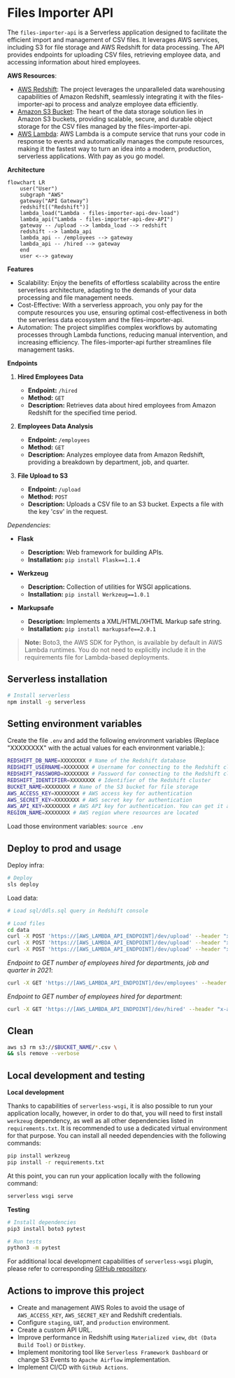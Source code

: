 # Files Importer API

The `files-importer-api` is a Serverless application designed to facilitate the efficient import and management of CSV files. It leverages AWS services, including S3 for file storage and AWS Redshift for data processing. The API provides endpoints for uploading CSV files, retrieving employee data, and accessing information about hired employees.

**AWS Resources**:

- [AWS Redshift](https://aws.amazon.com/redshift/):  The project leverages the unparalleled data warehousing capabilities of Amazon Redshift, seamlessly integrating it with the files-importer-api to process and analyze employee data efficiently.
- [Amazon S3 Bucket](https://aws.amazon.com/s3/): The heart of the data storage solution lies in Amazon S3 buckets, providing scalable, secure, and durable object storage for the CSV files managed by the files-importer-api.
- [AWS Lambda](https://docs.aws.amazon.com/lambda/): AWS Lambda is a compute service that runs your code in response to events and automatically manages the compute resources, making it the fastest way to turn an idea into a modern, production, serverless applications. With pay as you go model.

**Architecture**

```mermaid
flowchart LR
    user("User")
    subgraph "AWS"
    gateway("API Gateway")
    redshift[("Redshift")]
    lambda_load("Lambda - files-importer-api-dev-load") 
    lambda_api("Lambda - files-importer-api-dev-API")
    gateway -- /upload --> lambda_load --> redshift
    redshift --> lambda_api
    lambda_api -- /employees --> gateway
    lambda_api -- /hired --> gateway
    end
    user <--> gateway
```

**Features**

- Scalability: Enjoy the benefits of effortless scalability across the entire serverless architecture, adapting to the demands of your data processing and file management needs.
- Cost-Effective: With a serverless approach, you only pay for the compute resources you use, ensuring optimal cost-effectiveness in both the serverless data ecosystem and the files-importer-api.
- Automation: The project simplifies complex workflows by automating processes through Lambda functions, reducing manual intervention, and increasing efficiency. The files-importer-api further streamlines file management tasks.

**Endpoints**

1. **Hired Employees Data**
   - **Endpoint:** `/hired`
   - **Method:** `GET`
   - **Description:** Retrieves data about hired employees from Amazon Redshift for the specified time period.

2. **Employees Data Analysis**
   - **Endpoint:** `/employees`
   - **Method:** `GET`
   - **Description:** Analyzes employee data from Amazon Redshift, providing a breakdown by department, job, and quarter.

3. **File Upload to S3**
   - **Endpoint:** `/upload`
   - **Method:** `POST`
   - **Description:** Uploads a CSV file to an S3 bucket. Expects a file with the key 'csv' in the request.

*Dependencies*:

- **Flask**
  - **Description:** Web framework for building APIs.
  - **Installation:** `pip install Flask==1.1.4`

- **Werkzeug**
  - **Description:** Collection of utilities for WSGI applications.
  - **Installation:** `pip install Werkzeug==1.0.1`

- **Markupsafe**
  - **Description:** Implements a XML/HTML/XHTML Markup safe string.
  - **Installation:** `pip install markupsafe==2.0.1`

> **Note:** Boto3, the AWS SDK for Python, is available by default in AWS Lambda runtimes. You do not need to explicitly include it in the requirements file for Lambda-based deployments.

## Serverless installation

```Bash
# Install serverless
npm install -g serverless
```

## Setting environment variables

Create the file `.env` and add the following environment variables (Replace "XXXXXXXX" with the actual values for each environment variable.):
```Bash
REDSHIFT_DB_NAME=XXXXXXXX # Name of the Redshift database
REDSHIFT_USERNAME=XXXXXXXX # Username for connecting to the Redshift cluster
REDSHIFT_PASSWORD=XXXXXXXX # Password for connecting to the Redshift cluster (Note: It's advisable not to expose passwords directly in environment variables)
REDSHIFT_IDENTIFIER=XXXXXXXX # Identifier of the Redshift cluster
BUCKET_NAME=XXXXXXXX # Name of the S3 bucket for file storage
AWS_ACCESS_KEY=XXXXXXXX # AWS access key for authentication
AWS_SECRET_KEY=XXXXXXXX # AWS secret key for authentication
AWS_API_KEY=XXXXXXXX # AWS API key for authentication. You can get it after infra deployment in Gateways API -> Api Key
REGION_NAME=XXXXXXXX # AWS region where resources are located
```

Load those environment variables: `source .env`

## Deploy to prod and usage

Deploy infra:
```Bash
# Deploy
sls deploy
```

Load data:
```Bash
# Load sql/ddls.sql query in Redshift console

# Load files
cd data
curl -X POST 'https://[AWS_LAMBDA_API_ENDPOINT]/dev/upload' --header "x-api-key: $AWS_API_KEY" -F "csv=@hired_employees.csv"
curl -X POST 'https://[AWS_LAMBDA_API_ENDPOINT]/dev/upload' --header "x-api-key: $AWS_API_KEY" -F "csv=@departments.csv"
curl -X POST 'https://[AWS_LAMBDA_API_ENDPOINT]/dev/upload' --header "x-api-key: $AWS_API_KEY" -F "csv=@jobs.csv"
```

*Endpoint to GET number of employees hired for departments, job and quarter in 2021*:
```Bash
curl -X GET 'https://[AWS_LAMBDA_API_ENDPOINT]/dev/employees' --header "x-api-key: $AWS_API_KEY"
```

*Endpoint to GET number of employees hired for department*:
```Bash
curl -X GET 'https://[AWS_LAMBDA_API_ENDPOINT]/dev/hired' --header "x-api-key: $AWS_API_KEY"
```

## Clean

```Bash
aws s3 rm s3://$BUCKET_NAME/*.csv \
&& sls remove --verbose
```

## Local development and testing

**Local development**

Thanks to capabilities of `serverless-wsgi`, it is also possible to run your application locally, however, in order to do that, you will need to first install `werkzeug` dependency, as well as all other dependencies listed in `requirements.txt`. It is recommended to use a dedicated virtual environment for that purpose. You can install all needed dependencies with the following commands:

```bash
pip install werkzeug
pip install -r requirements.txt
```

At this point, you can run your application locally with the following command:

```bash
serverless wsgi serve
```

**Testing**

```Bash
# Install dependencies
pip3 install boto3 pytest

# Run tests
python3 -m pytest
```

For additional local development capabilities of `serverless-wsgi` plugin, please refer to corresponding [GitHub repository](https://github.com/logandk/serverless-wsgi).

## Actions to improve this project

- Create and management AWS Roles to avoid the usage of `AWS_ACCESS_KEY`, `AWS_SECRET_KEY` and Redshift credentials.
- Configure `staging`, `UAT`, and `production` environment.
- Create a custom API URL.
- Improve performance in Redshift using `Materialized view`, `dbt (Data Build Tool)` or `Distkey`.
- Implement monitoring tool like `Serverless Framework Dashboard` or change S3 Events to `Apache Airflow` implementation.
- Implement CI/CD with `GitHub Actions`.
